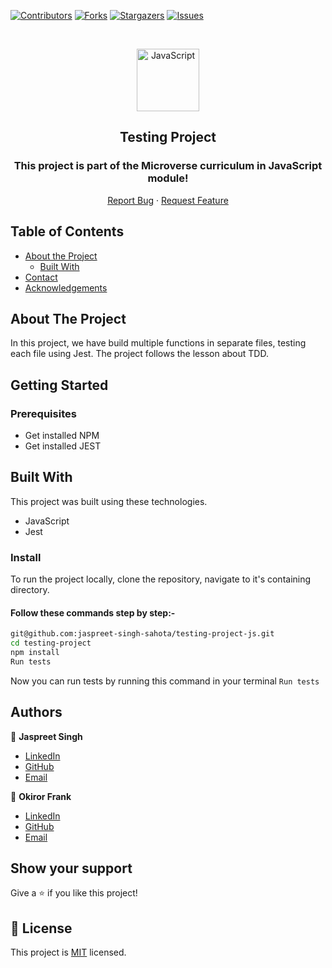 <!--
*** Thanks for checking out this README Template. If you have a suggestion that would
*** make this better, please fork the repo and create a pull request or simply open
*** an issue with the tag "enhancement".
*** Thanks again! Now go create something AMAZING! :D
-->

<!-- PROJECT SHIELDS -->
<!--
*** I'm using markdown "reference style" links for readability.
*** Reference links are enclosed in brackets [ ] instead of parentheses ( ).
*** See the bottom of this document for the declaration of the reference variables
*** for contributors-url, forks-url, etc. This is an optional, concise syntax you may use.
*** https://www.markdownguide.org/basic-syntax/#reference-style-links
-->
[![Contributors][contributors-shield]][contributors-url]
[![Forks][forks-shield]][forks-url]
[![Stargazers][stars-shield]][stars-url]
[![Issues][issues-shield]][issues-url]

<!-- PROJECT LOGO -->

<br />
<p align="center">
  <a href="git@github.com:jaspreet-singh-sahota/testing-project-js.git">
    <p align="center"> <img src="https://user-images.githubusercontent.com/55361440/87301597-7d9f1800-c52d-11ea-84e7-7a5684626b3f.png" alt="JavaScript" width="100" height="100"> </p>
  </a>

  <h2 align="center">Testing Project</h2>
  <h3 align="center"> This project is part of the Microverse curriculum in JavaScript module! </h3>

  <p align="center">
    <a href="https://github.com/jaspreet-singh-sahota/testing-project-js/issues">Report Bug</a>
    · 
    <a href="https://github.com/jaspreet-singh-sahota/testing-project-js/issues">Request Feature</a>
  </p>
</p>

<!-- TABLE OF CONTENTS -->
## Table of Contents

* [About the Project](#about-the-project)
  * [Built With](#built-with)
* [Contact](#Authors)
* [Acknowledgements](#acknowledgements)

<!-- ABOUT THE PROJECT -->
## About The Project

In this project, we have build multiple functions in separate files, testing each file using Jest. The project follows the lesson about TDD.


<!-- BUILD WITH -->
## Getting Started

### Prerequisites

  -  Get installed NPM
  -  Get installed JEST

## Built With

This project was built using these technologies.

* JavaScript
* Jest

### Install

To run the project locally, clone the repository, navigate to it's containing directory.

#### Follow these commands step by step:-

```bash
git@github.com:jaspreet-singh-sahota/testing-project-js.git
cd testing-project
npm install
Run tests
```

Now you can run tests by running this command in your terminal `Run tests`

<!-- CONTACT -->
## Authors

👤 **Jaspreet Singh** 
    
- [LinkedIn](https://www.linkedin.com/in/jaspreet-singh-a28286146/)
- [GitHub](https://github.com/jaspreet-singh-sahota)
- [Email](jaspreetsinghjassi01@gmail.com)

👤 **Okiror Frank** 
    
- [LinkedIn](https://www.linkedin.com/in/frank-okiror/)
- [GitHub](https://github.com/frankopkusianwar)
- [Email](okirorfrank3@gmail.com)


## Show your support

Give a ⭐️ if you like this project!

<!-- MARKDOWN LINKS & IMAGES -->
<!-- https://www.markdownguide.org/basic-syntax/#reference-style-links -->
[contributors-shield]: https://img.shields.io/github/contributors/jaspreet-singh-sahota/testing-project-js.svg?style=flat-square
[contributors-url]: https://github.com/jaspreet-singh-sahota/testing-project-js/graphs/contributors
[forks-shield]: https://img.shields.io/github/forks/jaspreet-singh-sahota/testing-project-js.svg?style=flat-square
[forks-url]: https://github.com/jaspreet-singh-sahota/testing-project-js/network/members
[stars-shield]: https://img.shields.io/github/stars/jaspreet-singh-sahota/testing-project-js.svg?style=flat-square
[stars-url]: https://github.com/jaspreet-singh-sahota/testing-project-js/stargazers
[issues-shield]: https://img.shields.io/github/issues/jaspreet-singh-sahota/testing-project-js.svg?style=flat-square
[issues-url]: https://github.com/jaspreet-singh-sahota/testing-project-js/issues

## 📝 License

This project is [MIT](https://opensource.org/licenses/MIT) licensed.
